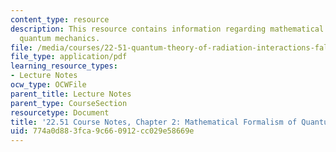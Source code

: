 ```yaml
---
content_type: resource
description: This resource contains information regarding mathematical formalism of
  quantum mechanics.
file: /media/courses/22-51-quantum-theory-of-radiation-interactions-fall-2012/774a0d883fca9c660912cc029e58669e_MIT22_51F12_Ch2.pdf
file_type: application/pdf
learning_resource_types:
- Lecture Notes
ocw_type: OCWFile
parent_title: Lecture Notes
parent_type: CourseSection
resourcetype: Document
title: '22.51 Course Notes, Chapter 2: Mathematical Formalism of Quantum Mechanics'
uid: 774a0d88-3fca-9c66-0912-cc029e58669e
---
```

